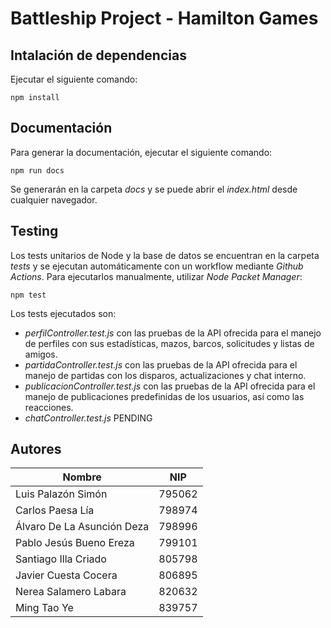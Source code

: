 # Battleship Project - Hamilton Games

## Intalación de dependencias
Ejecutar el siguiente comando:
```
npm install
```

## Documentación
Para generar la documentación, ejecutar el siguiente comando:
```
npm run docs
```
Se generarán en la carpeta _docs_ y se puede abrir el _index.html_ desde cualquier navegador.

## Testing
Los tests unitarios de Node y la base de datos se encuentran en la carpeta _tests_ y se ejecutan automáticamente con un workflow mediante _Github Actions_. Para ejecutarlos manualmente, utilizar _Node Packet Manager_:
```
npm test
```
Los tests ejecutados son:
- _perfilController.test.js_ con las pruebas de la API ofrecida para el manejo de perfiles con sus estadísticas, mazos, barcos, solicitudes y listas de amigos.
- _partidaController.test.js_ con las pruebas de la API ofrecida para el manejo de partidas con los disparos, actualizaciones y chat interno.
- _publicacionController.test.js_ con las pruebas de la API ofrecida para el manejo de publicaciones predefinidas de los usuarios, así como las reacciones.
- _chatController.test.js_ PENDING



## Autores
| Nombre       | NIP     | 
|--------------|--------|
| Luis Palazón Simón | 795062 |
| Carlos Paesa Lía | 798974 | 
| Álvaro De La Asunción Deza | 798996 | 
| Pablo Jesús Bueno Ereza | 799101 | 
| Santiago Illa Criado | 805798 | 
| Javier Cuesta Cocera | 806895 | 
| Nerea Salamero Labara | 820632 | 
| Ming Tao Ye | 839757 | 

